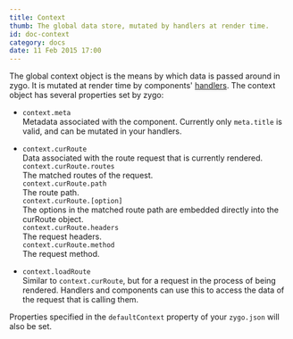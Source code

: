 ```yaml
---
title: Context
thumb: The global data store, mutated by handlers at render time.
id: doc-context
category: docs
date: 11 Feb 2015 17:00
---
```


The global context object is the means by which data is passed around in zygo. It is mutated at render time by components' [handlers](https://github.com/zygo-io/zygo-server/wiki/Handlers). The context object has several properties set by zygo:

- `context.meta`  
Metadata associated with the component. Currently only `meta.title` is valid, and can be mutated in your handlers.

- `context.curRoute`  
Data associated with the route request that is currently rendered.  
`context.curRoute.routes`  
The matched routes of the request.  
`context.curRoute.path`  
The route path.  
`context.curRoute.[option]`  
The options in the matched route path are embedded directly into the curRoute object.  
`context.curRoute.headers`  
The request headers.  
`context.curRoute.method`  
The request method.  

- `context.loadRoute`  
Similar to `context.curRoute`, but for a request in the process of being rendered. Handlers and components can use this to access the data of the request that is calling them.

Properties specified in the `defaultContext` property of your `zygo.json` will also be set.
